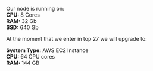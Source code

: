 Our node is running on:  
**CPU:** 8 Cores    
**RAM:** 32 Gb  
**SSD:** 640 Gb  

At the moment that we enter in top 27 we will upgrade to:

**System Type:** AWS EC2 Instance    
**CPU:** 64 CPU cores    
**RAM:** 144 GB  

